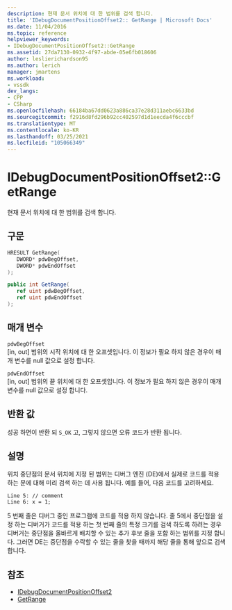 ```yaml
---
description: 현재 문서 위치에 대 한 범위를 검색 합니다.
title: 'IDebugDocumentPositionOffset2:: GetRange | Microsoft Docs'
ms.date: 11/04/2016
ms.topic: reference
helpviewer_keywords:
- IDebugDocumentPositionOffset2::GetRange
ms.assetid: 27da7130-0932-4f97-abde-05e6fb018606
author: leslierichardson95
ms.author: lerich
manager: jmartens
ms.workload:
- vssdk
dev_langs:
- CPP
- CSharp
ms.openlocfilehash: 66184ba67dd0623a886ca37e28d311aebc6633bd
ms.sourcegitcommit: f2916d8fd296b92cc402597d1d1eecda4f6cccbf
ms.translationtype: MT
ms.contentlocale: ko-KR
ms.lasthandoff: 03/25/2021
ms.locfileid: "105066349"
---
```

# <a name="idebugdocumentpositionoffset2getrange"></a>IDebugDocumentPositionOffset2::GetRange
현재 문서 위치에 대 한 범위를 검색 합니다.

## <a name="syntax"></a>구문

```cpp
HRESULT GetRange(
   DWORD* pdwBegOffset,
   DWORD* pdwEndOffset
);
```

```csharp
public int GetRange(
   ref uint pdwBegOffset,
   ref uint pdwEndOffset
);
```

## <a name="parameters"></a>매개 변수
`pdwBegOffset`\
[in, out] 범위의 시작 위치에 대 한 오프셋입니다. 이 정보가 필요 하지 않은 경우이 매개 변수를 null 값으로 설정 합니다.

`pdwEndOffset`\
[in, out] 범위의 끝 위치에 대 한 오프셋입니다. 이 정보가 필요 하지 않은 경우이 매개 변수를 null 값으로 설정 합니다.

## <a name="return-value"></a>반환 값
 성공 하면이 반환 되 `S_OK` 고, 그렇지 않으면 오류 코드가 반환 됩니다.

## <a name="remarks"></a>설명
 위치 중단점의 문서 위치에 지정 된 범위는 디버그 엔진 (DE)에서 실제로 코드를 적용 하는 문에 대해 미리 검색 하는 데 사용 됩니다. 예를 들어, 다음 코드를 고려하세요.

```
Line 5: // comment
Line 6: x = 1;
```

 5 번째 줄은 디버그 중인 프로그램에 코드를 적용 하지 않습니다. 줄 5에서 중단점을 설정 하는 디버거가 코드를 적용 하는 첫 번째 줄의 특정 크기를 검색 하도록 하려는 경우 디버거는 중단점을 올바르게 배치할 수 있는 추가 후보 줄을 포함 하는 범위를 지정 합니다. 그러면 DE는 중단점을 수락할 수 있는 줄을 찾을 때까지 해당 줄을 통해 앞으로 검색 합니다.

## <a name="see-also"></a>참조
- [IDebugDocumentPositionOffset2](../../../extensibility/debugger/reference/idebugdocumentpositionoffset2.md)
- [GetRange](../../../extensibility/debugger/reference/idebugdocumentposition2-getrange.md)
